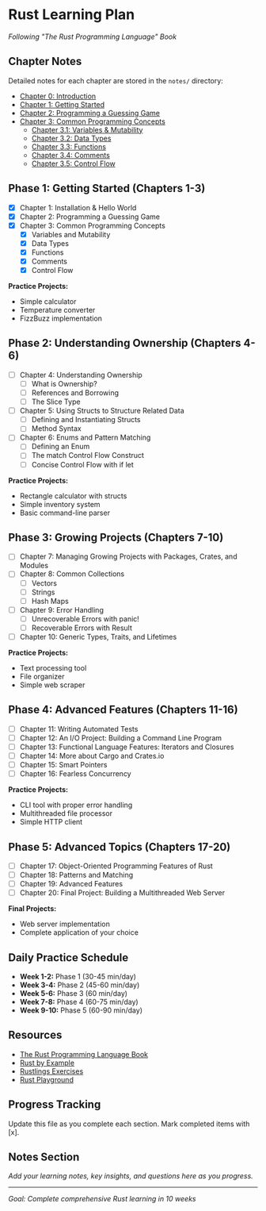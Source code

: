 # Rust Learning Plan
*Following "The Rust Programming Language" Book*

## Chapter Notes
Detailed notes for each chapter are stored in the `notes/` directory:

- [Chapter 0: Introduction](notes/chapter-00.md)
- [Chapter 1: Getting Started](notes/chapter-01.md)
- [Chapter 2: Programming a Guessing Game](notes/chapter-02.md)
- [Chapter 3: Common Programming Concepts]()
  - [Chapter 3.1: Variables & Mutability](notes/chapter-03-01.md)
  - [Chapter 3.2: Data Types](notes/chapter-03-02.md)
  - [Chapter 3.3: Functions](notes/chapter-03-03.md)
  - [Chapter 3.4: Comments](notes/chapter-03-04.md)
  - [Chapter 3.5: Control Flow](notes/chapter-03-05.md)

## Phase 1: Getting Started (Chapters 1-3)
- [x] Chapter 1: Installation & Hello World
- [x] Chapter 2: Programming a Guessing Game
- [x] Chapter 3: Common Programming Concepts
  - [x] Variables and Mutability
  - [x] Data Types
  - [x] Functions
  - [x] Comments
  - [x] Control Flow

**Practice Projects:**
- Simple calculator
- Temperature converter
- FizzBuzz implementation

## Phase 2: Understanding Ownership (Chapters 4-6)
- [ ] Chapter 4: Understanding Ownership
  - [ ] What is Ownership?
  - [ ] References and Borrowing
  - [ ] The Slice Type
- [ ] Chapter 5: Using Structs to Structure Related Data
  - [ ] Defining and Instantiating Structs
  - [ ] Method Syntax
- [ ] Chapter 6: Enums and Pattern Matching
  - [ ] Defining an Enum
  - [ ] The match Control Flow Construct
  - [ ] Concise Control Flow with if let

**Practice Projects:**
- Rectangle calculator with structs
- Simple inventory system
- Basic command-line parser

## Phase 3: Growing Projects (Chapters 7-10)
- [ ] Chapter 7: Managing Growing Projects with Packages, Crates, and Modules
- [ ] Chapter 8: Common Collections
  - [ ] Vectors
  - [ ] Strings
  - [ ] Hash Maps
- [ ] Chapter 9: Error Handling
  - [ ] Unrecoverable Errors with panic!
  - [ ] Recoverable Errors with Result
- [ ] Chapter 10: Generic Types, Traits, and Lifetimes

**Practice Projects:**
- Text processing tool
- File organizer
- Simple web scraper

## Phase 4: Advanced Features (Chapters 11-16)
- [ ] Chapter 11: Writing Automated Tests
- [ ] Chapter 12: An I/O Project: Building a Command Line Program
- [ ] Chapter 13: Functional Language Features: Iterators and Closures
- [ ] Chapter 14: More about Cargo and Crates.io
- [ ] Chapter 15: Smart Pointers
- [ ] Chapter 16: Fearless Concurrency

**Practice Projects:**
- CLI tool with proper error handling
- Multithreaded file processor
- Simple HTTP client

## Phase 5: Advanced Topics (Chapters 17-20)
- [ ] Chapter 17: Object-Oriented Programming Features of Rust
- [ ] Chapter 18: Patterns and Matching
- [ ] Chapter 19: Advanced Features
- [ ] Chapter 20: Final Project: Building a Multithreaded Web Server

**Final Projects:**
- Web server implementation
- Complete application of your choice

## Daily Practice Schedule
- **Week 1-2:** Phase 1 (30-45 min/day)
- **Week 3-4:** Phase 2 (45-60 min/day)
- **Week 5-6:** Phase 3 (60 min/day)
- **Week 7-8:** Phase 4 (60-75 min/day)
- **Week 9-10:** Phase 5 (60-90 min/day)

## Resources
- [The Rust Programming Language Book](https://doc.rust-lang.org/book/)
- [Rust by Example](https://doc.rust-lang.org/rust-by-example/)
- [Rustlings Exercises](https://github.com/rust-lang/rustlings)
- [Rust Playground](https://play.rust-lang.org/)

## Progress Tracking
Update this file as you complete each section. Mark completed items with [x].

## Notes Section
*Add your learning notes, key insights, and questions here as you progress.*

---
*Goal: Complete comprehensive Rust learning in 10 weeks*